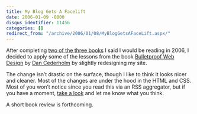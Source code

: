```yaml
---
title: My Blog Gets A Facelift
date: 2006-01-09 -0800
disqus_identifier: 11456
categories: []
redirect_from: "/archive/2006/01/08/MyBlogGetsAFaceLift.aspx/"
---
```


After completing [two of the three
books](https://haacked.com/archive/2005/12/26/11370.aspx "2006 Reading List")
I said I would be reading in 2006, I decided to apply some of the
lessons from the book [Bulletproof Web
Design](http://www.amazon.com/exec/obidos/redirect?link_code=as2&path=ASIN/0321346939&tag=youvebeenhaac-20&camp=1789&creative=9325)
by [Dan Cederholm](http://simplebits.com/ "Dan Cederholm's Website") by
slightly redesigning my site.

The change isn’t drastic on the surface, though I like to think it looks
nicer and cleaner. Most of the changes are under the hood in the HTML
and CSS. Most of you won’t notice since you read this via an RSS
aggregator, but if you have a moment, [take a
look](https://haacked.com/ "My Blog") and let me know what you think.

A short book review is forthcoming.

